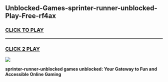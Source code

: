 
## Unblocked-Games-sprinter-runner-unblocked-Play-Free-rf4ax
<h3>
<a href="https://premium76.site?title=sprinter-runner-unblocked&ref=20M">CLICK TO PLAY</a></h3>
<hr>

<h3>
<a href="https://premium76.site?title=sprinter-runner-unblocked&ref=20M">CLICK 2 PLAY</a>
  
</h3>

<a href="https://premium76.site?title=sprinter-runner-unblocked&ref=19M"><img src="https://clearcache.store/games.png"></a>


**sprinter-runner-unblocked games unblocked: Your Gateway to Fun and Accessible Online Gaming**

